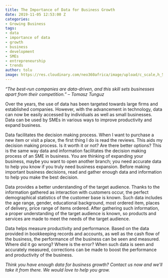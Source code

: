 ```yaml
---
title: The Importance of Data for Business Growth
date: 2019-11-05 12:53:00 Z
categories:
- Growing Business
tags:
- data
- importance of data
- growth
- business
- development
- SMEs
- entrepreneurship
- trends
author: tolu
image: https://res.cloudinary.com/neo360africa/image/upload/c_scale,h_500/v1572958701/NEO360%20BLOG/business-charts-commerce-computer-265087_okvo7m.jpg
---
```


*“The best-run companies are data-driven, and this skill sets businesses apart from their competition.” – Tomasz Tunguz*


Over the years, the use of data has been targeted towards large firms and established companies. However, with the advancement in technology, data can now be easily accessed by individuals as well as small businesses. Data can be used by SMEs in various ways to improve productivity and expand business.


Data facilitates the decision making process. When I want to purchase a new item or visit a place, the first thing I do is read the reviews. This aids my decision making process. Is it worth it or not? Are there better options? This is the same way data and information facilitates the decision making process of an SME in business. You are thinking of expanding your business, maybe you want to open another branch; you need accurate data to help you know if you truly need business expansion. Before making important business decisions, read and gather enough data and information to help you make the best decision.


Data provides a better understanding of the target audience. Thanks to the information gathered as interaction with customers occur, the perfect demographical statistics of the customer base is known. Such data includes the age range, gender, educational background, most ordered item, places of delivery, price range of items ordered. After gathering such information, a proper understanding of the target audience is known, so products and services are made to meet the needs of the target audience.


Data helps measure productivity and performance. Based on the data provided in bookkeeping records and accounts, as well as the cash flow of the business, the performance of the business can be seen and measured. Where did it go wrong? Where is the error? When such data is seen and accurately measured, corrections can be made to boost the performance and productivity of the business.



*Think you have enough data for business growth? Contact us now and we'll take it from there. We would love to help you grow.*



